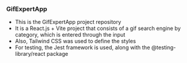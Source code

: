 ### GifExpertApp

- This is the GifExpertApp project repository
- It is a React.js + Vite project that consists of a gif search engine by category, which is entered through the input
- Also, Tailwind CSS was used to define the styles
- For testing, the Jest framework is used, along with the @testing-library/react package
